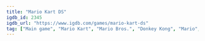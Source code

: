 ```yaml
---
title: "Mario Kart DS"
igdb_id: 2345
igdb_url: "https://www.igdb.com/games/mario-kart-ds"
tag: ["Main game", "Mario Kart", "Mario Bros.", "Donkey Kong", "Mario", "Nintendo", "Nintendo EAD Software Development Group No.1", "Racing", "Single player", "Multiplayer", "Third person", "Kids", "Party"]
---
```

